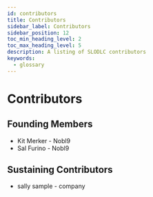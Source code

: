 ```yaml
---
id: contributors
title: Contributors
sidebar_label: Contributors
sidebar_position: 12
toc_min_heading_level: 2
toc_max_heading_level: 5
description: A listing of SLODLC contributors
keywords:
  - glossary
---
```

# Contributors

## Founding Members
- Kit Merker - Nobl9
- Sal Furino - Nobl9

## Sustaining Contributors
- sally sample - company
